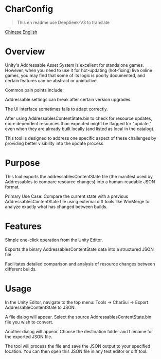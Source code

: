 # CharConfig
> This en readme use DeepSeek-V3 to translate

[Chinese](README.md)
[English](README-EN.md)

# Overview
Unity's Addressable Asset System is excellent for standalone games. However, when you need to use it for hot-updating (hot-fixing) live online games, you may find that some of its logic is poorly documented, and certain features can be abstract or unintuitive.

Common pain points include:

Addressable settings can break after certain version upgrades.

The UI interface sometimes fails to adapt correctly.

After using AddressablesContentState.bin to check for resource updates, more dependent resources than expected might be flagged for "update," even when they are already built locally (and listed as local in the catalog).

This tool is designed to address one specific aspect of these challenges by providing better visibility into the update process.

# Purpose
This tool exports the addressablesContentState file (the manifest used by Addressables to compare resource changes) into a human-readable JSON format.

Primary Use Case: Compare the current state with a previous AddressablesContentState file using external diff tools like WinMerge to analyze exactly what has changed between builds.

# Features
Simple one-click operation from the Unity Editor.

Exports the binary AddressablesContentState data into a structured JSON file.

Facilitates detailed comparison and analysis of resource changes between different builds.

# Usage
In the Unity Editor, navigate to the top menu: Tools -> CharSui -> Export AddressableContentState to JSON.

A file dialog will appear. Select the source AddressablesContentState.bin file you wish to convert.

Another dialog will appear. Choose the destination folder and filename for the exported JSON file.

The tool will process the file and save the JSON output to your specified location. You can then open this JSON file in any text editor or diff tool.